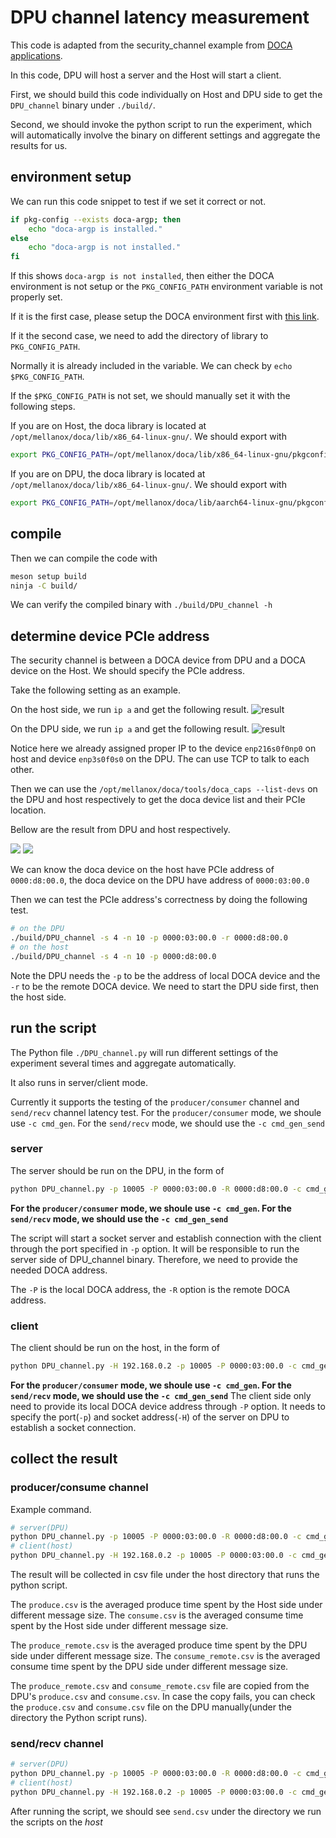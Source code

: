 # DPU channel latency measurement

This code is adapted from the security\_channel example from [DOCA applications](https://docs.nvidia.com/doca/sdk/nvidia+doca+secure+channel+application+guide/index.html).

In this code, DPU will host a server and the Host will start a client.

First, we should build this code individually on Host and DPU side to get the `DPU_channel` binary under `./build/`.

Second, we should invoke the python script to run the experiment, which will automatically involve the binary on different settings and aggregate the results for us.

## environment setup

We can run this code snippet to test if we set it correct or not.

```bash
if pkg-config --exists doca-argp; then
    echo "doca-argp is installed."
else
    echo "doca-argp is not installed."
fi

```

If this shows `doca-argp is not installed`, then either the DOCA environment is not setup or the `PKG_CONFIG_PATH` environment variable is not properly set.

If it is the first case, please setup the DOCA environment first with [this link](https://docs.nvidia.com/doca/sdk/nvidia+doca+installation+guide+for+linux/index.html).

If it the second case, we need to add the directory of library to `PKG_CONFIG_PATH`.

Normally it is already included in the variable. We can check by `echo $PKG_CONFIG_PATH`.

If the `$PKG_CONFIG_PATH` is not set, we should manually set it with the following steps.

If you are on Host, the doca library is located at `/opt/mellanox/doca/lib/x86_64-linux-gnu/`.
We should export with

```bash
export PKG_CONFIG_PATH=/opt/mellanox/doca/lib/x86_64-linux-gnu/pkgconfig/:$PKG_CONFIG_PATH
```

If you are on DPU, the doca library is located at `/opt/mellanox/doca/lib/x86_64-linux-gnu/`.
We should export with

```bash
export PKG_CONFIG_PATH=/opt/mellanox/doca/lib/aarch64-linux-gnu/pkgconfig/:$PKG_CONFIG_PATH
```


## compile

Then we can compile the code with

```bash
meson setup build
ninja -C build/

```

We can verify the compiled binary with `./build/DPU_channel -h`

## determine device PCIe address

The security channel is between a DOCA device from DPU and a DOCA device on the Host.
We should specify the PCIe address.

Take the following setting as an example.

On the host side, we run `ip a` and get the following result.
![result](../../docs/figures/ipa_host.png)

On the DPU side, we run `ip a` and get the following result.
![result](../../docs/figures/ipa_dpu.png)

Notice here we already assigned proper IP to the device `enp216s0f0np0` on host and device `enp3s0f0s0` on the DPU. The can use TCP to talk to each other.

Then we can use the `/opt/mellanox/doca/tools/doca_caps --list-devs` on the DPU and host respectively to get the doca device list and their PCIe location.

Bellow are the result from DPU and host respectively.

![](../../docs/figures/dpu_device_cap.png)
![](../../docs/figures/host_device_cap.png)

We can know the doca device on the host have PCIe address of `0000:d8:00.0`, the doca device on the DPU have address of `0000:03:00.0`

Then we can test the PCIe address's correctness by doing the following test.

```bash
# on the DPU
./build/DPU_channel -s 4 -n 10 -p 0000:03:00.0 -r 0000:d8:00.0
# on the host
./build/DPU_channel -s 4 -n 10 -p 0000:d8:00.0
```

Note the DPU needs the `-p` to be the address of local DOCA device and the `-r` to be the remote DOCA device.
We need to start the DPU side first, then the host side.

## run the script

The Python file `./DPU_channel.py` will run different settings of the experiment several times and aggregate automatically.

It also runs in server/client mode.

Currently it supports the testing of the `producer/consumer` channel and `send/recv` channel latency test. For the `producer/consumer` mode, we shoule use `-c cmd_gen`. For the `send/recv` mode, we should use the `-c cmd_gen_send`

### server

The server should be run on the DPU, in the form of

```bash
python DPU_channel.py -p 10005 -P 0000:03:00.0 -R 0000:d8:00.0 -c cmd_gen
```
**For the `producer/consumer` mode, we shoule use `-c cmd_gen`. For the `send/recv` mode, we should use the `-c cmd_gen_send`**

The script will start a socket server and establish connection with the client through the port specified in `-p` option. It will be responsible to run the server side of DPU_channel binary.
Therefore, we need to provide the needed DOCA address.

The `-P` is the local DOCA address, the `-R` option is the remote DOCA address.

### client
The client should be run on the host, in the form of 

```bash
python DPU_channel.py -H 192.168.0.2 -p 10005 -P 0000:03:00.0 -c cmd_gen
```

**For the `producer/consumer` mode, we shoule use `-c cmd_gen`. For the `send/recv` mode, we should use the `-c cmd_gen_send`**
The client side only need to provide its local DOCA device address through `-P` option.
It needs to specify the port(`-p`) and socket address(`-H`) of the server on DPU to establish a socket connection.

## collect the result

### producer/consume channel

Example command.
```bash
# server(DPU)
python DPU_channel.py -p 10005 -P 0000:03:00.0 -R 0000:d8:00.0 -c cmd_gen
# client(host)
python DPU_channel.py -H 192.168.0.2 -p 10005 -P 0000:03:00.0 -c cmd_gen
```

The result will be collected in csv file under the host directory that runs the python script.

The `produce.csv` is the averaged produce time spent by the Host side under different message size.
The `consume.csv` is the averaged consume time spent by the Host side under different message size.

The `produce_remote.csv` is the averaged produce time spent by the DPU side under different message size.
The `consume_remote.csv` is the averaged consume time spent by the DPU side under different message size.

The `produce_remote.csv` and `consume_remote.csv` file are copied from the DPU's `produce.csv` and `consume.csv`. In case the copy fails, you can check the `produce.csv` and `consume.csv` file on the DPU manually(under the directory the Python script runs).

### send/recv channel

```bash
# server(DPU)
python DPU_channel.py -p 10005 -P 0000:03:00.0 -R 0000:d8:00.0 -c cmd_gen_send
# client(host)
python DPU_channel.py -H 192.168.0.2 -p 10005 -P 0000:03:00.0 -c cmd_gen_send
```
After running the script, we should see `send.csv` under the directory we run the scripts on the *host*

